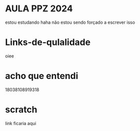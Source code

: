 # AULA PPZ 2024
estou estudando haha
não estou sendo forçado a escrever isso 


# Links-de-qulalidade
oiee

# acho que entendi
18038108919318

# scratch 
link ficaria aqui
